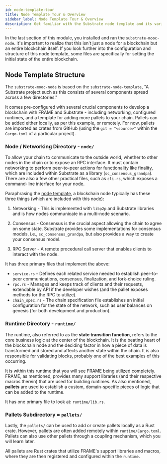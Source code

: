 ```yaml
---
id: node-template-tour
title: Node Template Tour & Overview
sidebar_label: Node Template Tour & Overview
description: Get familiar with the Substrate node template and its various components.
---
```


In the last section of this module, you installed and ran the `substrate-mooc-node`.  It's important to realize that this isn't just a node for a blockchain but an entire blockchain itself.  If you look further into the configuration and structure of this node template, some files are specifically for setting the initial state of the entire blockchain.

## Node Template Structure

The `substrate-mooc-node` is based on the `substrate-node-template`, "A Substrate project such as this consists of several components spread across a few directories."

It comes pre-configured with several crucial components to develop a blockchain with FRAME and Substrate - including networking, configured runtimes, and a template for adding more pallets to your chain.  Pallets can be added either locally, as per this example, or remotely.  For now, pallets are imported as crates from GitHub (using the `git = "<source>"` within the `Cargo.toml` of a particular project).

### Node / Networking Directory - `node/`

To allow your chain to communicate to the outside world, whether to other nodes in the chain or to expose an RPC interface.  It must contain networking to perform peer-to-peer actions for functionality like finality, which are included within Substrate as a library (`sc_consensus_grandpa`).  There are also a few other practical files, such as `cli.rs`, which exposes a command-line interface for your node.

Paraphrasing the [node template](https://github.com/substrate-developer-hub/substrate-node-template#node), a blockchain node typically has these three things (which are included with this node):

1.  Networking - This is implemented with `libp2p` and Substrate libraries and is how nodes communicate in a multi-node scenario.
   
2.  Consensus - Consensus is the crucial aspect allowing the chain to agree on some state.  Substrate provides some implementations for consensus models, i.e., `sc_consensus_grandpa`, but also provides a way to create your consensus model.
   
3.  RPC Server - A remote procedural call server that enables clients to interact with the node. 

It has three primary files that implement the above:

- `service.rs` - Defines each related service needed to establish peer-to-peer communications, consensus, finalization, and fork-choice ruling.
- `rpc.rs` - Manages and keeps track of clients and their requests, extendable by API if the developer wishes (and the pallet exposes methods for the RPC to utilize).
- `chain_spec.rs` - The chain specification file establishes an initial configuration for the state of the network, such as user balances on genesis (for both development and production).


### Runtime Directory - `runtime/`

The runtime, also referred to as the **state transition function**, refers to the core business logic at the center of the blockchain.  It is the beating heart of the blockchain node and the deciding factor in how a piece of data is transformed and stored and affects another state within the chain.  It is also responsible for validating blocks, probably one of the best examples of this occurring.

It is within this runtime that you will see FRAME being utilized completely.  FRAME, as mentioned, provides many support libraries (and their respective macros therein) that are used for building runtimes.  As also mentioned, **pallets** are used to establish a custom, domain-specific pieces of logic that can be added to the runtime.

It has one primary file to look at: `runtime/lib.rs`.
 
### Pallets Subdirectory = `pallets/`

Lastly, the `pallets/` can be used to add or create pallets locally as a Rust crate.  However, pallets are often added remotely within `runtime/Cargo.toml`.  Pallets can also use other pallets through a coupling mechanism, which you will learn later.

All pallets are Rust crates that utilize FRAME's support libraries and macros, where they are then registered and configured within the `runtime`.